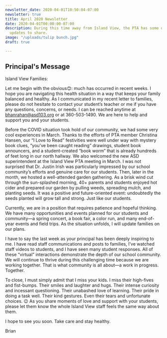 ```yaml
---
newsletter_date: 2020-04-01T10:50:04-07:00
newsletter: true
title: April 2020 Newsletter
date: 2020-04-01T00:00:00-07:00
description: During this time away from Island View, the PTA has some quick news &
  updates to share.
image: "/uploads/tulip bunch.jpg"
draft: true

---
```

## Principal's Message

Island View Families:

Let me begin with the obvious😊: much has occurred in recent weeks. I hope you are navigating this health situation in a way that keeps your family balanced and healthy. As I communicated in my recent letter to families, please do not hesitate to contact your student’s teacher or me if you have any questions, concerns, or needs. I can be reached anytime at [bhanrahan@asd103.org](mailto:bhanrahan@asd103.org) or at 360-503-1490. We are here to help and support you and your students.

Before the COVID situation took hold of our community, we had some very cool experiences in March. Thanks to the efforts of PTA member Christina Hansen, our “I Love to Read” festivities were well under way with mystery book clues, “you’ve been caught reading” drawings, student book announcers, and a student-created “book worm” that is already hundreds of feet long in our north hallway. We also welcomed the new ASD superintendent at the Island View PTA meeting in March. I was not surprised that Dr. Justin Irish was particularly impressed by our school community’s efforts and genuine care for our students. Then, later in the month, we hosted a well-attended garden gathering. As a brisk wind cut through the sun-splashed morning, 40+ parents and students enjoyed hot cider and prepared our garden by pulling weeds, spreading mulch, and planting seeds. It was a positive and future-oriented event: undoubtedly the seeds planted will grow tall and strong. Just like our students.

Currently, we are in a position that requires patience and hopeful thinking. We have many opportunities and events planned for our students and community—a spring concert, a book fair, a color run, and many end-of-year events and field trips. As the situation unfolds, I will update families on our plans.

I have to say the last week as your principal has been deeply inspiring to me. I have read staff communications and posts to families, I’ve watched staff videos to students, and I have seen many student responses. All of these “virtual” interactions demonstrate the depth of our school community. We will continue to thrive during this challenging time because we are working together. That is what community is all about—a work in progress. Together.

To close, I must simply admit that I miss your kids. I miss their high-fives and fist-bumps. Their smiles and laughter and hugs. Their intense curiosity and incessant questioning. Their unabashed love of learning. Their pride in doing a task well. Their kind gestures. Even their tears and unfortunate choices. 😉 As you share moments of love and support with your students, please let them know the whole Island View staff feels the same way about them.

I hope to see you soon. Take care and stay healthy.

Brian